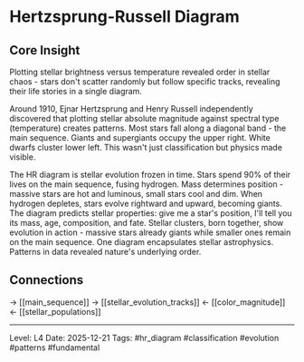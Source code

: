 # Hertzsprung-Russell Diagram

## Core Insight
Plotting stellar brightness versus temperature revealed order in stellar chaos - stars don't scatter randomly but follow specific tracks, revealing their life stories in a single diagram.

Around 1910, Ejnar Hertzsprung and Henry Russell independently discovered that plotting stellar absolute magnitude against spectral type (temperature) creates patterns. Most stars fall along a diagonal band - the main sequence. Giants and supergiants occupy the upper right. White dwarfs cluster lower left. This wasn't just classification but physics made visible.

The HR diagram is stellar evolution frozen in time. Stars spend 90% of their lives on the main sequence, fusing hydrogen. Mass determines position - massive stars are hot and luminous, small stars cool and dim. When hydrogen depletes, stars evolve rightward and upward, becoming giants. The diagram predicts stellar properties: give me a star's position, I'll tell you its mass, age, composition, and fate. Stellar clusters, born together, show evolution in action - massive stars already giants while smaller ones remain on the main sequence. One diagram encapsulates stellar astrophysics. Patterns in data revealed nature's underlying order.

## Connections
→ [[main_sequence]]
→ [[stellar_evolution_tracks]]
← [[color_magnitude]]
← [[stellar_populations]]

---
Level: L4
Date: 2025-12-21
Tags: #hr_diagram #classification #evolution #patterns #fundamental